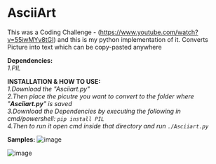 # AsciiArt
This was a Coding Challenge - (https://www.youtube.com/watch?v=55iwMYv8tGI) and this is my python implementation of it.
Converts Picture into text which can be copy-pasted anywhere                          

**Dependencies:**                                           
  *1.PIL*                             

**INSTALLATION & HOW TO USE:**                     
  *1.Download the "Asciiart.py"                     
  2.Then place the picutre you want to convert to the folder where "**Asciiart.py**" is saved                     
  3.Download the Dependencies by executing the following in cmd/powershell: ``pip install PIL``                      
  4.Then to run it open cmd inside that directory and run ``./Asciiart.py``*                     
 

**Samples:**
![image](https://user-images.githubusercontent.com/98334833/211965844-6f673017-dd7e-4167-9e26-d4a2c78753af.png)   
 
![image](https://user-images.githubusercontent.com/98334833/211965991-1bcb8acd-395a-4aab-8100-765b9aec72c9.png)
